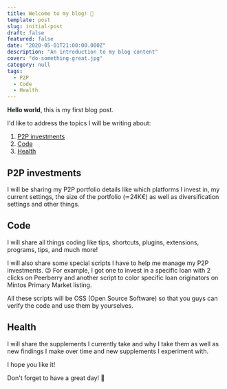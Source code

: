 ```yaml
---
title: Welcome to my blog! 🤗
template: post
slug: initial-post
draft: false
featured: false
date: "2020-05-01T21:00:00.000Z"
description: "An introduction to my blog content"
cover: "do-something-great.jpg"
category: null
tags:
  - P2P
  - Code
  - Health
---
```


**Hello world**, this is my first blog post.

I'd like to address the topics I will be writing about:

1.  [P2P investments](#p2p-investments)
2.  [Code](#code)
3.  [Health](#health)

## P2P investments

I will be sharing my P2P portfolio details like which platforms I invest in, my current settings, the size of the portfolio (≃24K€) as well as diversification settings and other things.

<!-- [Investments category](https://blog.rodrigograca.com/categories/investments/) -->

## Code

I will share all things coding like tips, shortcuts, plugins, extensions, programs, tips, and much more!

I will also share some special scripts I have to help me manage my P2P investments. 😉 For example, I got one to invest in a specific loan with 2 clicks on Peerberry and another script to color specific loan originators on Mintos Primary Market listing.

All these scripts will be OSS (Open Source Software) so that you guys can verify the code and use them by yourselves.

## Health

I will share the supplements I currently take and why I take them as well as new findings I make over time and new supplements I experiment with.

I hope you like it!

Don't forget to have a great day! 🤗
